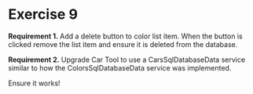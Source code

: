 # Exercise 9

**Requirement 1.** Add a delete button to color list item. When  the button is clicked remove the list item and ensure it is deleted from the database.

**Requirement 2.** Upgrade Car Tool to use a CarsSqlDatabaseData service similar to how the ColorsSqlDatabaseData service was implemented.

Ensure it works!
